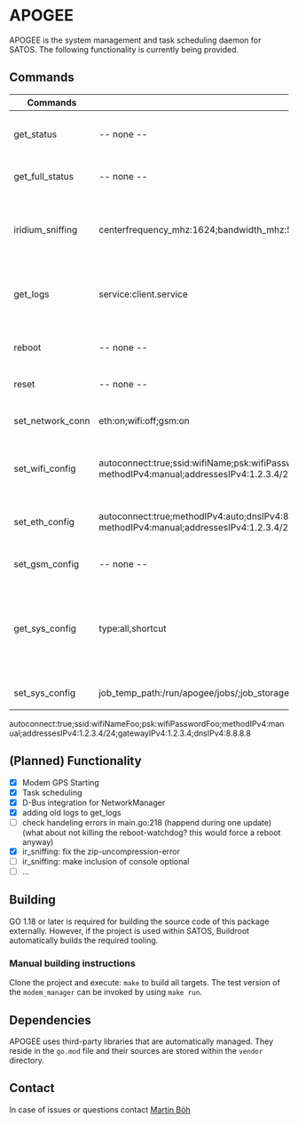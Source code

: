 # APOGEE
APOGEE is the system management and task scheduling daemon for SATOS. The following functionality is currently being provided.

## Commands
| Commands         | Arguments                                 | Description                                          |
|------------------|-------------------------------------------|------------------------------------------------------|
| get_status       | -- none --                                | push a brief status into the db-entry of the device  |
| get_full_status  | -- none --                                | get a full status report file of the device          |
| iridium_sniffing | centerfrequency_mhz:1624;bandwidth_mhz:5;gain:14;if_gain:40;bb_gain:20 | perform a iridium sniffing with the given parameters (sample_rate = bandwidth, max 24h long) |
| get_logs         | service:client.service                    | get the logs (since reboot) of the specified service (default: client.service) |
| reboot           | -- none --                                | (currently not working) carefully reboots the client system  |
| reset            | -- none --                                | force reboots the client system                      |
| set_network_conn | eth:on;wifi:off;gsm:on                    | turn on/off network interfaces (until reboot)        |
| set_wifi_config  | autoconnect:true;ssid:wifiName;psk:wifiPassword;methodIPv4:auto;dnsIPv4:8.8.8.8 <br> methodIPv4:manual;addressesIPv4:1.2.3.4/24;gatewayIPv4:1.2.3.4;dnsIPv4:8.8.8.8| set wifi-config (default setting) <br> (manual ipv4 config)|
| set_eth_config   | autoconnect:true;methodIPv4:auto;dnsIPv4:8.8.8.8 <br> methodIPv4:manual;addressesIPv4:1.2.3.4/24;gatewayIPv4:1.2.3.4;dnsIPv4:8.8.8.8| set ethernet-config (default setting) <br> (manual ipv4 config)|
| set_gsm_config   | -- none --                                |  (curretnly not working)                             |
| get_sys_config   | type:all,shortcut                         |  all (default): returns system configs. shortcut: same as 'all' but configs are returned as error-code (case of filesystem misconfiguration)|
| set_sys_config   | job_temp_path:/run/apogee/jobs/;job_storage_path:/data/jobs/;polling_interval:60s;upload_chunksize_byte:1000000 | polling_intervall requires reboot |
|                  |                                           |                                                      |

autoconnect:true;ssid:wifiNameFoo;psk:wifiPasswordFoo;methodIPv4:manual;addressesIPv4:1.2.3.4/24;gatewayIPv4:1.2.3.4;dnsIPv4:8.8.8.8

## (Planned) Functionality
- [x] Modem GPS Starting
- [x] Task scheduling
- [x] D-Bus integration for NetworkManager
- [X] adding old logs to get_logs
- [ ] check handeling errors in main.go:218 (happend during one update) (what about not killing the reboot-watchdog? this would force a reboot anyway)
- [X] ir_sniffing: fix the zip-uncompression-error
- [ ] ir_sniffing: make inclusion of console optional
- [ ] ...

## Building
GO 1.18 or later is required for building the source code of this package externally. However, if the project is used within SATOS, Buildroot automatically builds the required tooling.

### Manual building instructions
Clone the project and execute: `make` to build all targets. The test version of the `modem_manager` can be invoked by using `make run`.

## Dependencies
APOGEE uses third-party libraries that are automatically managed. 
They reside in the `go.mod` file and their sources are stored within the `vendor` directory.

## Contact
In case of issues or questions contact [Martin Böh](mailto:contact@martb.dev)
